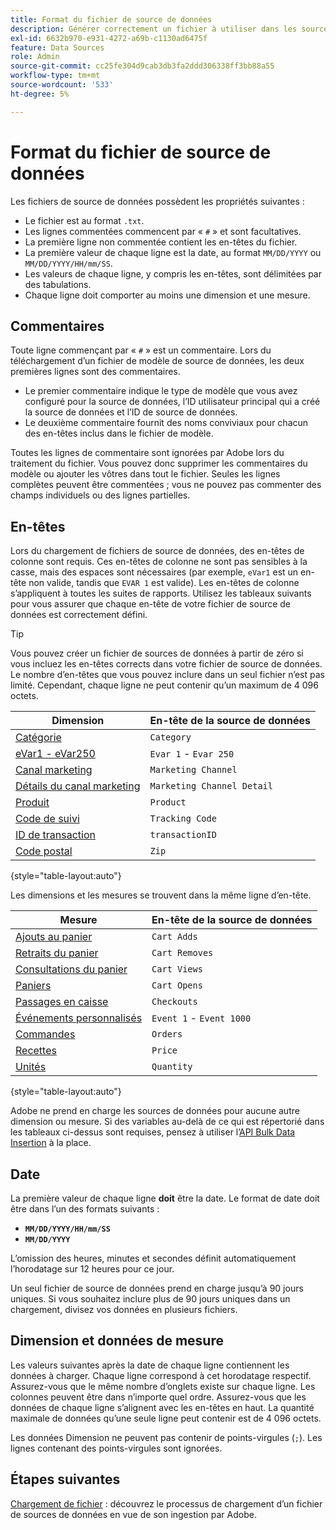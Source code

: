 ```yaml
---
title: Format du fichier de source de données
description: Générer correctement un fichier à utiliser dans les sources de données.
exl-id: 6632b970-e931-4272-a69b-c1130ad6475f
feature: Data Sources
role: Admin
source-git-commit: cc25fe304d9cab3db3fa2ddd306338ff3bb88a55
workflow-type: tm+mt
source-wordcount: '533'
ht-degree: 5%

---
```


# Format du fichier de source de données

Les fichiers de source de données possèdent les propriétés suivantes :

* Le fichier est au format `.txt`.
* Les lignes commentées commencent par « `#` » et sont facultatives.
* La première ligne non commentée contient les en-têtes du fichier.
* La première valeur de chaque ligne est la date, au format `MM/DD/YYYY` ou `MM/DD/YYYY/HH/mm/SS`.
* Les valeurs de chaque ligne, y compris les en-têtes, sont délimitées par des tabulations.
* Chaque ligne doit comporter au moins une dimension et une mesure.

## Commentaires

Toute ligne commençant par « `#` » est un commentaire. Lors du téléchargement d’un fichier de modèle de source de données, les deux premières lignes sont des commentaires.

* Le premier commentaire indique le type de modèle que vous avez configuré pour la source de données, l’ID utilisateur principal qui a créé la source de données et l’ID de source de données.
* Le deuxième commentaire fournit des noms conviviaux pour chacun des en-têtes inclus dans le fichier de modèle.

Toutes les lignes de commentaire sont ignorées par Adobe lors du traitement du fichier. Vous pouvez donc supprimer les commentaires du modèle ou ajouter les vôtres dans tout le fichier. Seules les lignes complètes peuvent être commentées ; vous ne pouvez pas commenter des champs individuels ou des lignes partielles.

## En-têtes

Lors du chargement de fichiers de source de données, des en-têtes de colonne sont requis. Ces en-têtes de colonne ne sont pas sensibles à la casse, mais des espaces sont nécessaires (par exemple, `eVar1` est un en-tête non valide, tandis que `EVAR 1` est valide). Les en-têtes de colonne s’appliquent à toutes les suites de rapports. Utilisez les tableaux suivants pour vous assurer que chaque en-tête de votre fichier de source de données est correctement défini.

>[!TIP]
>
>Vous pouvez créer un fichier de sources de données à partir de zéro si vous incluez les en-têtes corrects dans votre fichier de source de données. Le nombre d’en-têtes que vous pouvez inclure dans un seul fichier n’est pas limité. Cependant, chaque ligne ne peut contenir qu’un maximum de 4 096 octets.

| Dimension | En-tête de la source de données |
| --- | --- |
| [Catégorie](/help/components/dimensions/category.md) | `Category` |
| [eVar1 - eVar250](/help/components/dimensions/evar.md) | `Evar 1` - `Evar 250` |
| [ Canal marketing ](/help/components/dimensions/marketing-channel.md) | `Marketing Channel` |
| [Détails du canal marketing](/help/components/dimensions/marketing-detail.md) | `Marketing Channel Detail` |
| [Produit](/help/components/dimensions/product.md) | `Product` |
| [Code de suivi](/help/components/dimensions/tracking-code.md) | `Tracking Code` |
| [ID de transaction](/help/implement/vars/page-vars/transactionid.md) | `transactionID` |
| [Code postal](/help/components/dimensions/zip-code.md) | `Zip` |

{style="table-layout:auto"}

Les dimensions et les mesures se trouvent dans la même ligne d’en-tête.

| Mesure | En-tête de la source de données |
| --- | --- |
| [Ajouts au panier](/help/components/metrics/cart-additions.md) | `Cart Adds` |
| [Retraits du panier](/help/components/metrics/cart-removals.md) | `Cart Removes` |
| [Consultations du panier](/help/components/metrics/cart-views.md) | `Cart Views` |
| [Paniers](/help/components/metrics/carts.md) | `Cart Opens` |
| [Passages en caisse](/help/components/metrics/checkouts.md) | `Checkouts` |
| [Événements personnalisés](/help/components/metrics/custom-events.md) | `Event 1` - `Event 1000` |
| [Commandes](/help/components/metrics/orders.md) | `Orders` |
| [Recettes](/help/components/metrics/revenue.md) | `Price` |
| [Unités](/help/components/metrics/units.md) | `Quantity` |

{style="table-layout:auto"}

Adobe ne prend en charge les sources de données pour aucune autre dimension ou mesure. Si des variables au-delà de ce qui est répertorié dans les tableaux ci-dessus sont requises, pensez à utiliser l’[API Bulk Data Insertion](https://developer.adobe.com/analytics-apis/docs/2.0/guides/endpoints/bulk-data-insertion/) à la place.

## Date

La première valeur de chaque ligne **doit** être la date. Le format de date doit être dans l’un des formats suivants :

* **`MM/DD/YYYY/HH/mm/SS`**
* **`MM/DD/YYYY`**

L’omission des heures, minutes et secondes définit automatiquement l’horodatage sur 12 heures pour ce jour.

Un seul fichier de source de données prend en charge jusqu’à 90 jours uniques. Si vous souhaitez inclure plus de 90 jours uniques dans un chargement, divisez vos données en plusieurs fichiers.

## Dimension et données de mesure

Les valeurs suivantes après la date de chaque ligne contiennent les données à charger. Chaque ligne correspond à cet horodatage respectif. Assurez-vous que le même nombre d’onglets existe sur chaque ligne. Les colonnes peuvent être dans n’importe quel ordre. Assurez-vous que les données de chaque ligne s’alignent avec les en-têtes en haut. La quantité maximale de données qu’une seule ligne peut contenir est de 4 096 octets.

Les données Dimension ne peuvent pas contenir de points-virgules (`;`). Les lignes contenant des points-virgules sont ignorées.

## Étapes suivantes

[Chargement de fichier](file-upload.md) : découvrez le processus de chargement d’un fichier de sources de données en vue de son ingestion par Adobe.
